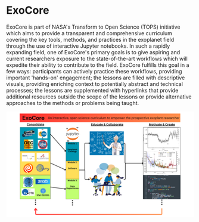 # ExoCore

ExoCore is part of NASA's Transform to Open Science (TOPS) initiative which aims to provide a transparent and comprehensive curriculum covering the key tools, methods, and practices in the exoplanet field through the use of interactive Jupyter notebooks. In such a rapidly expanding field, one of ExoCore's primary goals is to give aspiring and current researchers exposure to the state-of-the-art workflows which will expedite their ability to contribute to the field. ExoCore fulfills this goal in a few ways: participants can actively practice these workflows, providing important 'hands-on' engagement; the lessons are filled with descriptive visuals, providing enriching context to potentially abstract and technical processes; the lessons are supplemented with hyperlinks that provide additional resources outside the scope of the lessons or provide alternative approaches to the methods or problems being taught.

![image](Exocore/Graphics/ExoCore.png)